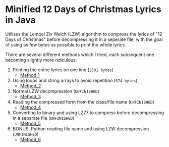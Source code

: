 # Minified 12 Days of Christmas Lyrics in Java

Utilises the Lempel Ziv Welch (LZW) algorithm to compress the lyrics of "12 Days of Christmas" before decompressing it in a seperate file, with the goal of using as few bytes as possible to print the whole lyrics.

There are several different methods which I tried, each subsequent one becoming slightly more ridiculous:

1. Printing the entire lyrics on one line (```2501 bytes```)
   - [Method_1](https://github.com/AlanSmithCS/12-days-of-Christmas/tree/main/Method_1)
2. Using loops and string arrays to avoid repetition (```574 bytes```)
   - [Method_2](https://github.com/AlanSmithCS/12-days-of-Christmas/tree/main/Method_2)
3. Normal LZW decompression (```UNFINISHED```)
   - [Method_3](https://github.com/AlanSmithCS/12-days-of-Christmas/tree/main/Method_3)
4. Reading the compressed form from the class/file name (```UNFINISHED```)
   - [Method_4](https://github.com/AlanSmithCS/12-days-of-Christmas/tree/main/Method_4)
5. Converting to binary and using LZ77 to compress before decompressing in a separate file (```UNFINISHED```)
   - [Method_5](https://github.com/AlanSmithCS/12-days-of-Christmas/tree/main/Method_5)
6. BONUS: Python reading file name and using LZW decompression (```UNFINISHED```)
   - [Method_6](https://github.com/AlanSmithCS/12-days-of-Christmas/tree/main/Method_6)
